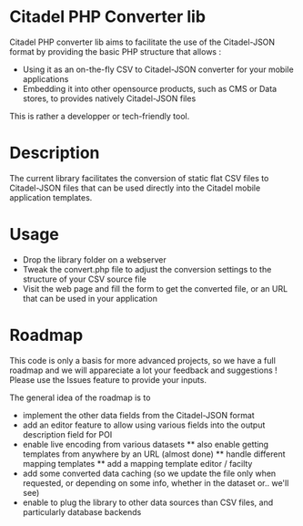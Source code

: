 Citadel PHP Converter lib
=========================

Citadel PHP converter lib aims to facilitate the use of the Citadel-JSON format by providing the basic PHP structure that allows :
* Using it as an on-the-fly CSV to Citadel-JSON converter for your mobile applications
* Embedding it into other opensource products, such as CMS or Data stores, to provides natively Citadel-JSON files

This is rather a developper or tech-friendly tool.


Description
===========

The current library facilitates the conversion of static flat CSV files to Citadel-JSON files that can be used directly into the Citadel mobile application templates.


Usage
=====

* Drop the library folder on a webserver
* Tweak the convert.php file to adjust the conversion settings to the structure of your CSV source file
* Visit the web page and fill the form to get the converted file, or an URL that can be used in your application


Roadmap
=======

This code is only a basis for more advanced projects, so we have a full roadmap and we will appareciate a lot your feedback and suggestions ! Please use the Issues feature to provide your inputs.

The general idea of the roadmap is to 
* implement the other data fields from the Citadel-JSON format
* add an editor feature to allow using various fields into the output description field for POI
* enable live encoding from various datasets
** also enable getting templates from anywhere by an URL (almost done)
** handle different mapping templates
** add a mapping template editor / facilty
* add some converted data caching (so we update the file only when requested, or depending on some info, whether in the dataset or.. we'll see)
* enable to plug the library to other data sources than CSV files, and particularly database backends


